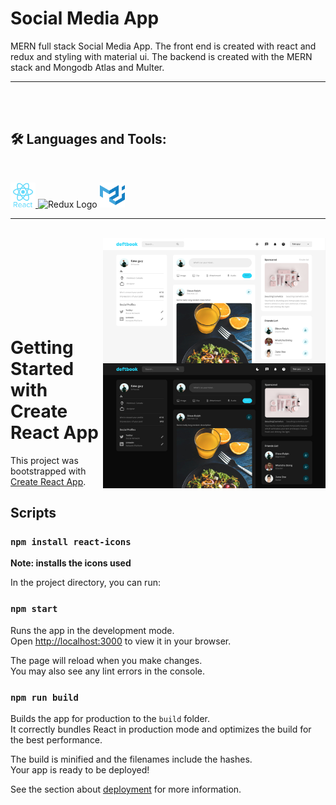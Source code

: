 <!-- Title Description -->
# Social Media App 
MERN full stack Social Media App.
The front end is created with react and redux and styling with material ui.
The backend is created with the MERN stack and Mongodb Atlas and Multer.

<hr>

<br>
<br>
<!-- Technologies used -->
<div name = "Technologies"> 
<h2 align="left">🛠 Languages and Tools:</h2>
<br>
<p>
<a href="https://reactjs.org/" target="_blank" rel="noreferrer"> <img src="https://raw.githubusercontent.com/devicons/devicon/master/icons/react/react-original-wordmark.svg" alt="react" width="40" height="40"/> 
</a> 
<img src='https://raw.githubusercontent.com/reduxjs/redux/master/logo/logo.png' alt='Redux Logo' width='40'> 
</a>
<a href="https://mui.com/" rel="noopener" target="_blank"><img width="40" src="client/public/assets/muiLogo.svg" alt="MUI logo"></a>
</a>
</p>
</div>

<hr>



<br>
 <!-- Screenshot -->
<div> 
 <img align="right" src="client/public/assets/lightMode.png" alt="JS Todo App Home Screen" height="200"/> </a> 

 <br>
 <br>
   <img align="right" src="client/public/assets/darkMode.png" alt="JS Todo App Home Screen" height="200"/> </a> 

<br>
<br>
</div>
<br>
<br>

   <!-- Online link -->
   <!-- <div name = "Online presence"> 
<h2 align="left">👀 View online:</h2>
<br>
<a href="https://deftpegreacttodofirst.netlify.app/" target="_blank" rel="noreferrer">
Take me to the website, </a>
or alternately, click on the image 👉


</div>  -->




<br>


# Getting Started with Create React App

This project was bootstrapped with [Create React App](https://github.com/facebook/create-react-app).

## Scripts


### `npm install react-icons`

**Note: installs the icons used**


In the project directory, you can run:

### `npm start`

Runs the app in the development mode.\
Open [http://localhost:3000](http://localhost:3000) to view it in your browser.

The page will reload when you make changes.\
You may also see any lint errors in the console.

### `npm run build`

Builds the app for production to the `build` folder.\
It correctly bundles React in production mode and optimizes the build for the best performance.

The build is minified and the filenames include the hashes.\
Your app is ready to be deployed!

See the section about [deployment](https://facebook.github.io/create-react-app/docs/deployment) for more information.
